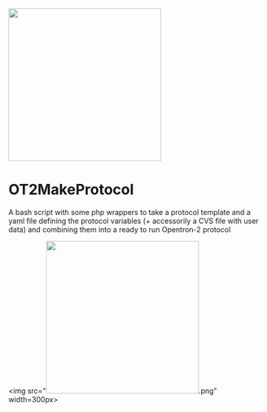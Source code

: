 <img src="https://opentrons.com/static/ot-logo-full-544e4c50c213cdbd691eef6da4eefdf1.png" width=300px>

# OT2MakeProtocol

A bash script with some php wrappers to take a protocol template and a yaml file defining the protocol variables (+ accessorily a CVS file with user data) and combining them into a ready to run Opentron-2 protocol

<img src="<img src="https://opentrons.com/static/OT2MakeProtocol" width=300px>.png" width=300px>
